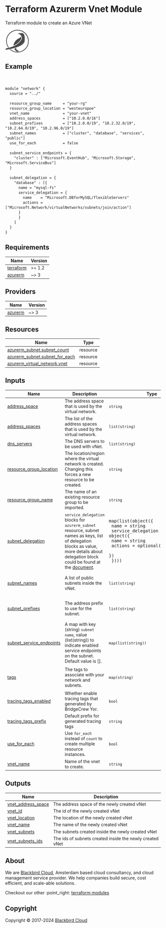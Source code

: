 <!-- BEGIN_TF_DOCS -->
# Terraform Azurerm Vnet Module
Terraform module to create an Azure VNet

[![blackbird-logo](https://raw.githubusercontent.com/blackbird-cloud/terraform-module-template/main/.config/logo_simple.png)](https://blackbird.cloud)

## Example
```hcl


module "network" {
  source = "../"

  resource_group_name     = "your-rg"
  resource_group_location = "westeuropoe"
  vnet_name               = "your-vnet"
  address_spaces          = ["10.2.0.0/16"]
  subnet_prefixes         = ["10.2.0.0/19", "10.2.32.0/19", "10.2.64.0/19", "10.2.96.0/19"]
  subnet_names            = ["cluster", "database", "services", "public"]
  use_for_each            = false

  subnet_service_endpoints = {
    "cluster" : ["Microsoft.EventHub", "Microsoft.Storage", "Microsoft.ServiceBus"]
  }

  subnet_delegation = {
    "database" : [{
      name = "mysql-fs"
      service_delegation = {
        name    = "Microsoft.DBforMySQL/flexibleServers"
        actions = ["Microsoft.Network/virtualNetworks/subnets/join/action"]
      }
      }
    ]
  }
}
```

## Requirements

| Name | Version |
|------|---------|
| <a name="requirement_terraform"></a> [terraform](#requirement\_terraform) | >= 1.2 |
| <a name="requirement_azurerm"></a> [azurerm](#requirement\_azurerm) | ~> 3 |

## Providers

| Name | Version |
|------|---------|
| <a name="provider_azurerm"></a> [azurerm](#provider\_azurerm) | ~> 3 |

## Resources

| Name | Type |
|------|------|
| [azurerm_subnet.subnet_count](https://registry.terraform.io/providers/hashicorp/azurerm/latest/docs/resources/subnet) | resource |
| [azurerm_subnet.subnet_for_each](https://registry.terraform.io/providers/hashicorp/azurerm/latest/docs/resources/subnet) | resource |
| [azurerm_virtual_network.vnet](https://registry.terraform.io/providers/hashicorp/azurerm/latest/docs/resources/virtual_network) | resource |

## Inputs

| Name | Description | Type | Default | Required |
|------|-------------|------|---------|:--------:|
| <a name="input_address_space"></a> [address\_space](#input\_address\_space) | The address space that is used by the virtual network. | `string` | `"10.0.0.0/16"` | no |
| <a name="input_address_spaces"></a> [address\_spaces](#input\_address\_spaces) | The list of the address spaces that is used by the virtual network. | `list(string)` | `[]` | no |
| <a name="input_dns_servers"></a> [dns\_servers](#input\_dns\_servers) | The DNS servers to be used with vNet. | `list(string)` | `[]` | no |
| <a name="input_resource_group_location"></a> [resource\_group\_location](#input\_resource\_group\_location) | The location/region where the virtual network is created. Changing this forces a new resource to be created. | `string` | `null` | no |
| <a name="input_resource_group_name"></a> [resource\_group\_name](#input\_resource\_group\_name) | The name of an existing resource group to be imported. | `string` | n/a | yes |
| <a name="input_subnet_delegation"></a> [subnet\_delegation](#input\_subnet\_delegation) | `service_delegation` blocks for `azurerm_subnet` resource, subnet names as keys, list of delegation blocks as value, more details about delegation block could be found at the [document](https://registry.terraform.io/providers/hashicorp/azurerm/latest/docs/resources/subnet#delegation). | <pre>map(list(object({<br>    name = string<br>    service_delegation = object({<br>      name    = string<br>      actions = optional(list(string))<br>    })<br>  })))</pre> | `{}` | no |
| <a name="input_subnet_names"></a> [subnet\_names](#input\_subnet\_names) | A list of public subnets inside the vNet. | `list(string)` | <pre>[<br>  "subnet1"<br>]</pre> | no |
| <a name="input_subnet_prefixes"></a> [subnet\_prefixes](#input\_subnet\_prefixes) | The address prefix to use for the subnet. | `list(string)` | <pre>[<br>  "10.0.1.0/24"<br>]</pre> | no |
| <a name="input_subnet_service_endpoints"></a> [subnet\_service\_endpoints](#input\_subnet\_service\_endpoints) | A map with key (string) `subnet name`, value (list(string)) to indicate enabled service endpoints on the subnet. Default value is []. | `map(list(string))` | `{}` | no |
| <a name="input_tags"></a> [tags](#input\_tags) | The tags to associate with your network and subnets. | `map(string)` | <pre>{<br>  "environment": "dev"<br>}</pre> | no |
| <a name="input_tracing_tags_enabled"></a> [tracing\_tags\_enabled](#input\_tracing\_tags\_enabled) | Whether enable tracing tags that generated by BridgeCrew Yor. | `bool` | `false` | no |
| <a name="input_tracing_tags_prefix"></a> [tracing\_tags\_prefix](#input\_tracing\_tags\_prefix) | Default prefix for generated tracing tags | `string` | `"avm_"` | no |
| <a name="input_use_for_each"></a> [use\_for\_each](#input\_use\_for\_each) | Use `for_each` instead of `count` to create multiple resource instances. | `bool` | n/a | yes |
| <a name="input_vnet_name"></a> [vnet\_name](#input\_vnet\_name) | Name of the vnet to create. | `string` | `"acctvnet"` | no |

## Outputs

| Name | Description |
|------|-------------|
| <a name="output_vnet_address_space"></a> [vnet\_address\_space](#output\_vnet\_address\_space) | The address space of the newly created vNet |
| <a name="output_vnet_id"></a> [vnet\_id](#output\_vnet\_id) | The id of the newly created vNet |
| <a name="output_vnet_location"></a> [vnet\_location](#output\_vnet\_location) | The location of the newly created vNet |
| <a name="output_vnet_name"></a> [vnet\_name](#output\_vnet\_name) | The name of the newly created vNet |
| <a name="output_vnet_subnets"></a> [vnet\_subnets](#output\_vnet\_subnets) | The subnets created inside the newly created vNet |
| <a name="output_vnet_subnets_ids"></a> [vnet\_subnets\_ids](#output\_vnet\_subnets\_ids) | The ids of subnets created inside the newly created vNet |

## About

We are [Blackbird Cloud](https://blackbird.cloud), Amsterdam based cloud consultancy, and cloud management service provider. We help companies build secure, cost efficient, and scale-able solutions.

Checkout our other :point\_right: [terraform modules](https://registry.terraform.io/namespaces/blackbird-cloud)

## Copyright

Copyright © 2017-2024 [Blackbird Cloud](https://blackbird.cloud)
<!-- END_TF_DOCS -->